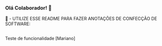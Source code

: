 ### Olá Colaborador! 👋

📣 - UTILIZE ESSE README PARA FAZER ANOTAÇÕES DE CONFECÇÃO DE SOFTWARE:

##

Teste de funcionalidade [Mariano]

